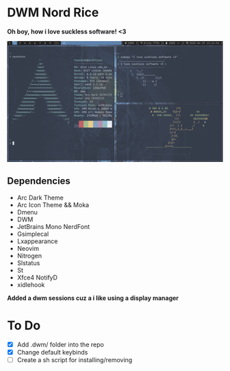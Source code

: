 # DWM Nord Rice
**Oh boy, how i love suckless software! <3**

![dwm_nord](https://github.com/koidfas/dwm-nord-rice/blob/main/dwm_nord.png)

## Dependencies
  * Arc Dark Theme
  * Arc Icon Theme && Moka
  * Dmenu
  * DWM
  * JetBrains Mono NerdFont
  * Gsimplecal
  * Lxappearance
  * Neovim
  * Nitrogen 
  * Slstatus
  * St
  * Xfce4 NotifyD
  * xidlehook

**Added a dwm sessions cuz a i like using a display manager**

# To Do 
- [x]   Add .dwm/ folder into the repo
- [x]   Change default keybinds
- [ ]   Create a sh script for installing/removing
